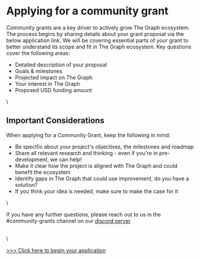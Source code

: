 # Applying for a community grant

Community grants are a key driver to actively grow The Graph ecosystem. The process begins by sharing details about your grant proposal via the below application link. We will be covering essential parts of your grant to better understand its scope and fit in The Graph ecosystem. Key questions cover the following areas:

* Detailed description of your proposal
* Goals & milestones
* Projected impact on The Graph
* Your interest in The Graph
* Proposed USD funding amount

\


## Important Considerations

When applying for a Community Grant, keep the following in mind:

* Be specific about your project's objectives, the milestones and roadmap
* Share all relevant research and thinking - even if you're in pre-development, we can help!
* Make it clear how the project is aligned with The Graph and could benefit the ecosystem
* Identify gaps in The Graph that could use improvement, do you have a solution?
* If you think your idea is needed, make sure to make the case for it

\


If you have any further questions, please reach out to us in the #community-grants channel on our [discord server](https://discord.gg/aZtCCKPp34)

\
\


[>>> Click here to begin your application](https://thegraph.typeform.com/applynow)

